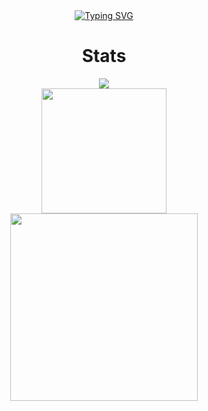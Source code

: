 <div align="center">
    <a href="https://git.io/typing-svg"><img src="https://readme-typing-svg.demolab.com?font=Fira+Code&pause=1000&color=F7006E&center=true&vCenter=true&width=435&lines=Ahmad+Nadil;13521024;Bandung+Institute+of+Technology" alt="Typing SVG"/></a>
</div>

<div align="center">
    <h1>Stats</h1>
    <a href = "https://github.com/nadilahmad13/">
        <img src="https://github-profile-trophy.vercel.app/?username=nadilahmad13&column=-1&theme=dracula&rank=-C,-B,-?" />
        <br>
        <img src="https://github-readme-stats.vercel.app/api?username=nadilahmad13&hide=issues&count_private=true&show_icons=true&theme=dracula" height=200/>
        <br>
        <img src="https://github-readme-stats.vercel.app/api/top-langs/?username=nadilahmad13&layout=compact&theme=dracula&langs_count=10&exclude_repo=K3-T1-IF2220-13521003-13521024,Tucil2_13521015_13521024" width=300/>
    </a>
</div>
